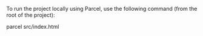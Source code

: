 To run the project locally using Parcel, use the following command (from the root of the project):

parcel src/index.html